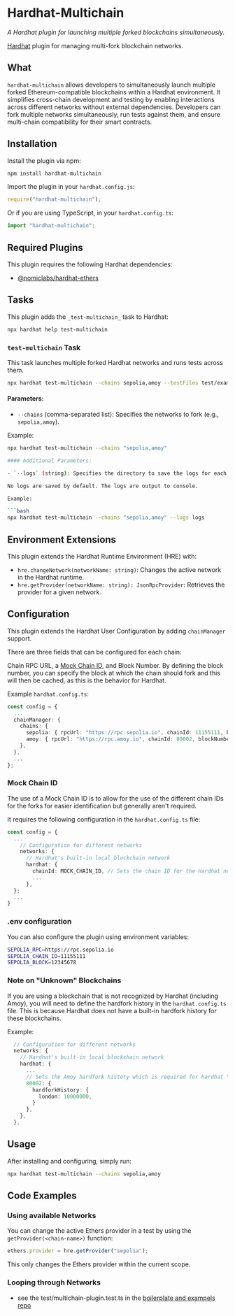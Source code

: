 # Hardhat-Multichain

_A Hardhat plugin for launching multiple forked blockchains simultaneously._

[Hardhat](https://hardhat.org) plugin for managing multi-fork blockchain networks.

## What

`hardhat-multichain` allows developers to simultaneously launch multiple forked Ethereum-compatible blockchains within a Hardhat environment. It simplifies cross-chain development and testing by enabling interactions across different networks without external dependencies. Developers can fork multiple networks simultaneously, run tests against them, and ensure multi-chain compatibility for their smart contracts.

## Installation

Install the plugin via npm:

```bash
npm install hardhat-multichain
```

Import the plugin in your `hardhat.config.js`:

```js
require("hardhat-multichain");
```

Or if you are using TypeScript, in your `hardhat.config.ts`:

```ts
import "hardhat-multichain";
```

## Required Plugins

This plugin requires the following Hardhat dependencies:

- [@nomiclabs/hardhat-ethers](https://github.com/NomicFoundation/hardhat/tree/main/packages/hardhat-ethers)

## Tasks

This plugin adds the `_test-multichain_` task to Hardhat:

```bash
npx hardhat help test-multichain
```

### `test-multichain` Task

This task launches multiple forked Hardhat networks and runs tests across them.

```bash
npx hardhat test-multichain --chains sepolia,amoy --testFiles test/example.test.ts
```

#### Parameters:

- `--chains` (comma-separated list): Specifies the networks to fork (e.g., `sepolia,amoy`).

Example:

```bash
npx hardhat test-multichain --chains "sepolia,amoy"

#### Additional Parameters:

- `--logs` (string): Specifies the directory to save the logs for each network.

No logs are saved by default. The logs are output to console.

Example:

```bash
npx hardhat test-multichain --chains "sepolia,amoy" --logs logs
```
## Environment Extensions

This plugin extends the Hardhat Runtime Environment (HRE) with:

- `hre.changeNetwork(networkName: string)`: Changes the active network in the Hardhat runtime.
- `hre.getProvider(networkName: string): JsonRpcProvider`: Retrieves the provider for a given network.

## Configuration

This plugin extends the Hardhat User Configuration by adding `chainManager` support. 

There are three fields that can be configured for each chain:


Chain RPC URL, a [Mock Chain ID](#mock-chain-id), and Block Number.  By defining the block number, you can specify the block at which the chain should fork and this will then be cached, as this is the behavior for Hardhat.

Example `hardhat.config.ts`:

```ts
const config = {
  ...
  chainManager: {
    chains: {
      sepolia: { rpcUrl: "https://rpc.sepolia.io", chainId: 11155111, blockNumber: 12345678 },
      amoy: { rpcUrl: "https://rpc.amoy.io", chainId: 80002, blockNumber: 12345678 },
    },
  },
  ...
};
```
### Mock Chain ID

The use of a Mock Chain ID is to allow for the use of the different chain IDs for the forks for easier identification but generally aren't required.

It requires the following configuration in the `hardhat.config.ts` file:

```ts
const config = {
  ...
    // Configuration for different networks
    networks: {
      // Hardhat's built-in local blockchain network
      hardhat: {
        chainId: MOCK_CHAIN_ID, // Sets the chain ID for the Hardhat network
        ...
      },
  };
  ...
}
```

### .env configuration

You can also configure the plugin using environment variables:

```bash
SEPOLIA_RPC=https://rpc.sepolia.io
SEPOLIA_CHAIN_ID=11155111
SEPOLIA_BLOCK=12345678
```

### Note on "Unknown" Blockchains

If you are using a blockchain that is not recognized by Hardhat (including Amoy), you will need to define the hardfork history in the `hardhat.config.ts` file. This is because Hardhat does not have a built-in hardfork history for these blockchains.

Example:

```ts
  // Configuration for different networks
  networks: {
    // Hardhat's built-in local blockchain network
    hardhat: {
      ...
      // Sets the Amoy hardfork history which is required for hardhat "unknown" networks
      80002: {
        hardforkHistory: {
          london: 10000000,
        }
      },
    },
  },
```

## Usage

After installing and configuring, simply run:

```bash
npx hardhat test-multichain --chains sepolia,amoy
```

## Code Examples

### Using available Networks

You can change the active Ethers provider in a test by using the `getProvider(<chain-name>)` function:

```ts
ethers.provider = hre.getProvider("sepolia");
```

This only changes the Ethers provider within the current scope.

### Looping through Networks

- see the test/multichain-plugin.test.ts in the [boilerplate and exampels repo](https://github.com/GeniusVentures/hardhat-multichain-boilerplate)

